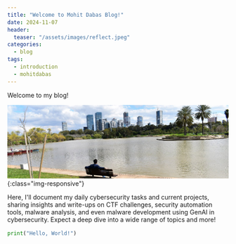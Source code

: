 ```yaml
---
title: "Welcome to Mohit Dabas Blog!"
date: 2024-11-07
header:
  teaser: "/assets/images/reflect.jpeg"
categories:
  - blog
tags:
  - introduction
  - mohitdabas
---
```


Welcome to my blog! 

![reflection](/assets/images/reflect.jpeg){:class="img-responsive"}

Here, I'll document my daily cybersecurity tasks and current projects, sharing insights and write-ups on CTF challenges, security automation tools, malware analysis, and even malware development using GenAI in cybersecurity. Expect a deep dive into a wide range of topics and more!

```python
print("Hello, World!")
```


